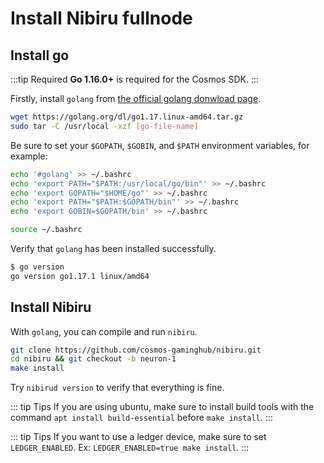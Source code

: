 # Install Nibiru fullnode

## Install go

:::tip Required
**Go 1.16.0+** is required for the Cosmos SDK.
:::

Firstly, install `golang` from [the official golang donwload page](https://golang.org/dl/).

```sh
wget https://golang.org/dl/go1.17.linux-amd64.tar.gz
sudo tar -C /usr/local -xzf [go-file-name]
```

Be sure to set your `$GOPATH`, `$GOBIN`, and `$PATH` environment variables, for example:

```sh
echo '#golang' >> ~/.bashrc
echo 'export PATH="$PATH:/usr/local/go/bin"' >> ~/.bashrc
echo 'export GOPATH="$HOME/go"' >> ~/.bashrc
echo 'export PATH="$PATH:$GOPATH/bin"' >> ~/.bashrc
echo 'export GOBIN=$GOPATH/bin' >> ~/.bashrc

source ~/.bashrc
```

Verify that `golang` has been installed successfully.

```sh
$ go version
go version go1.17.1 linux/amd64
```


## Install Nibiru
With `golang`, you can compile and run `nibiru`.

```sh
git clone https://github.com/cosmos-gaminghub/nibiru.git
cd nibiru && git checkout -b neuron-1
make install
```

Try `nibirud version` to verify that everything is fine.

::: tip Tips
If you are using ubuntu, make sure to install build tools with the command `apt install build-essential` before `make install`.
:::

::: tip Tips
If you want to use a ledger device, make sure to set `LEDGER_ENABLED`. Ex: `LEDGER_ENABLED=true make install`.
:::
